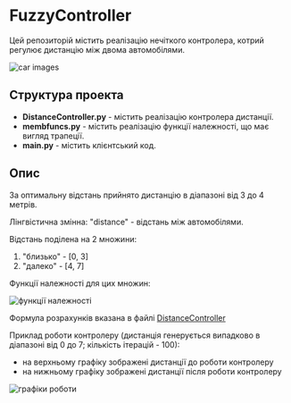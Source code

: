 # FuzzyController
Цей репозиторій містить реалізацію нечіткого контролера, котрий регулює дистанцію між двома автомобілями.

![car images](https://i.imgur.com/FD5ZWlO.png)

## Структура проекта
* **DistanceController.py** - містить реалізацію контролера дистанції.
* **membfuncs.py** - містить реалізацію функції належності, що має вигляд трапеції.
* **main.py** - містить клієнтський код.

## Опис
За оптимальну відстань прийнято дистанцію в діапазоні від 3 до 4 метрів.

Лінгвістична змінна: "distance" - відстань між автомобілями.

Відстань поділена на 2 множини:
1. "близько" - [0, 3]
1. "далеко" - [4, 7]

Функції належності для цих множин:

![функції належності](https://i.imgur.com/mh9M9Vb.png)

Формула розрахунків вказана в файлі [DistanceController](https://github.com/specialfor/FuzzyController/blob/master/DistanceController.py)

Приклад роботи контролеру (дистанція генерується випадково в діапазоні від 0 до 7; кількість ітерацій - 100):
* на верхньому графіку зображені дистанції до роботи контролеру
* на нижньому графіку зображені дистанції після роботи контролеру

![графіки роботи](https://i.imgur.com/tIazkH4.png)
